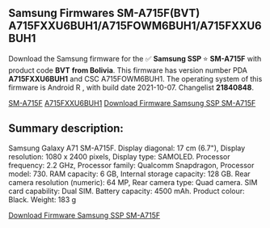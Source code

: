 <h2>Samsung Firmwares SM-A715F(BVT) A715FXXU6BUH1/A715FOWM6BUH1/A715FXXU6BUH1</h2>
Download the Samsung firmware for the ✅ <strong>Samsung SSP </strong> ⭐ <strong>SM-A715F</strong> with product code <strong>BVT</strong> <strong> from Bolivia</strong>. This firmware has version number PDA <strong>A715FXXU6BUH1</strong> and CSC A715FOWM6BUH1. The operating system of this firmware is Android R , with build date 2021-10-07. Changelist <strong>21840848</strong>.


[SM-A715F](https://samfirm.shop/samsung/model/SM-A715F)
[A715FXXU6BUH1](https://samfirm.shop/samsung/pda/A715FXXU6BUH1)
[Download Firmware Samsung SSP SM-A715F](https://samfirm.shop/samsung/firmware/463369)
<h2>Summary description:</h2>
<p>Samsung Galaxy A71 SM-A715F. Display diagonal: 17 cm (6.7"), Display resolution: 1080 x 2400 pixels, Display type: SAMOLED. Processor frequency: 2.2 GHz, Processor family: Qualcomm Snapdragon, Processor model: 730. RAM capacity: 6 GB, Internal storage capacity: 128 GB. Rear camera resolution (numeric): 64 MP, Rear camera type: Quad camera. SIM card capability: Dual SIM. Battery capacity: 4500 mAh. Product colour: Black. Weight: 183 g</p>


[Download Firmware Samsung SSP SM-A715F](https://samfirm.shop/samsung/firmware/463369)
